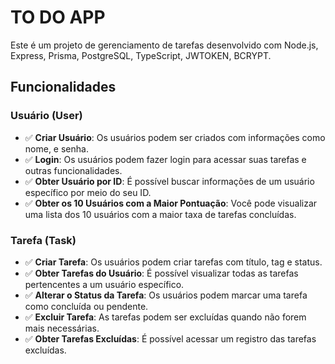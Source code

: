 # TO DO APP

Este é um projeto de gerenciamento de tarefas desenvolvido com Node.js, Express, Prisma, PostgreSQL, TypeScript, JWTOKEN, BCRYPT.

## Funcionalidades

### Usuário (User)

- ✅ **Criar Usuário**: Os usuários podem ser criados com informações como nome, e senha.
- ✅ **Login**: Os usuários podem fazer login para acessar suas tarefas e outras funcionalidades.
- ✅ **Obter Usuário por ID**: É possível buscar informações de um usuário específico por meio do seu ID.
- ✅ **Obter os 10 Usuários com a Maior Pontuação**: Você pode visualizar uma lista dos 10 usuários com a maior taxa de tarefas concluídas.

### Tarefa (Task)

- ✅ **Criar Tarefa**: Os usuários podem criar tarefas com título, tag e status.
- ✅ **Obter Tarefas do Usuário**: É possível visualizar todas as tarefas pertencentes a um usuário específico.
- ✅ **Alterar o Status da Tarefa**: Os usuários podem marcar uma tarefa como concluída ou pendente.
- ✅ **Excluir Tarefa**: As tarefas podem ser excluídas quando não forem mais necessárias.
- ✅ **Obter Tarefas Excluídas**: É possível acessar um registro das tarefas excluídas.

